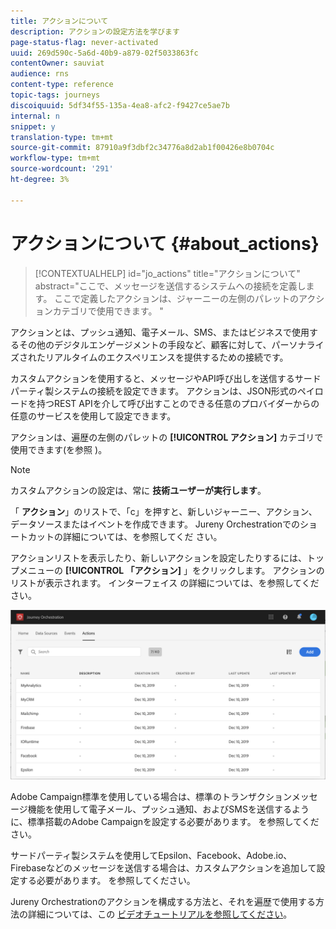 ```yaml
---
title: アクションについて
description: アクションの設定方法を学びます
page-status-flag: never-activated
uuid: 269d590c-5a6d-40b9-a879-02f5033863fc
contentOwner: sauviat
audience: rns
content-type: reference
topic-tags: journeys
discoiquuid: 5df34f55-135a-4ea8-afc2-f9427ce5ae7b
internal: n
snippet: y
translation-type: tm+mt
source-git-commit: 87910a9f3dbf2c34776a8d2ab1f00426e8b0704c
workflow-type: tm+mt
source-wordcount: '291'
ht-degree: 3%

---
```



# アクションについて {#about_actions}

>[!CONTEXTUALHELP]
>id="jo_actions"
>title="アクションについて"
>abstract="ここで、メッセージを送信するシステムへの接続を定義します。 ここで定義したアクションは、ジャーニーの左側のパレットのアクションカテゴリで使用できます。 "

アクションとは、プッシュ通知、電子メール、SMS、またはビジネスで使用するその他のデジタルエンゲージメントの手段など、顧客に対して、パーソナライズされたリアルタイムのエクスペリエンスを提供するための接続です。

カスタムアクションを使用すると、メッセージやAPI呼び出しを送信するサードパーティ製システムの接続を設定できます。 アクションは、JSON形式のペイロードを持つREST APIを介して呼び出すことのできる任意のプロバイダーからの任意のサービスを使用して設定できます。

アクションは、遍歴の左側のパレットの **[!UICONTROL アクション]** カテゴリで使用できます(を参照 [](../building-journeys/about-action-activities.md) )。

>[!NOTE]
>
>カスタムアクションの設定は、常に **技術ユーザーが実行します**。

「 **アクション**」のリストで、「c」を押すと、新しいジャーニー、アクション、データソースまたはイベントを作成できます。 Jureny Orchestrationでのショートカットの詳細については、を参照してくだ [](../about/user-interface.md#section_ksq_zr1_ffb)さい。

アクションリストを表示したり、新しいアクションを設定したりするには、トップメニューの **[!UICONTROL 「アクション]** 」をクリックします。 アクションのリストが表示されます。 インターフェイス [](../about/user-interface.md) の詳細については、を参照してください。

![](../assets/custom1.png)

Adobe Campaign標準を使用している場合は、標準のトランザクションメッセージ機能を使用して電子メール、プッシュ通知、およびSMSを送信するように、標準搭載のAdobe Campaignを設定する必要があります。 [](../action/working-with-adobe-campaign.md)を参照してください。

サードパーティ製システムを使用してEpsilon、Facebook、Adobe.io、Firebaseなどのメッセージを送信する場合は、カスタムアクションを追加して設定する必要があります。 [](../action/about-custom-action-configuration.md)を参照してください。

Jureny Orchestrationのアクションを構成する方法と、それを遍歴で使用する方法の詳細については、この [ビデオチュートリアルを参照してください](https://docs.adobe.com/content/help/en/platform-learn/tutorials/journey-orchestration/configure-actions.html)。
